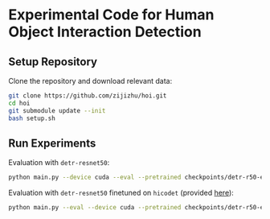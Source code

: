 # Experimental Code for Human Object Interaction Detection

## Setup Repository

Clone the repository and download relevant data:
```bash
git clone https://github.com/zijizhu/hoi.git
cd hoi
git submodule update --init
bash setup.sh
```

## Run Experiments

Evaluation with `detr-resnet50`:

```bash
python main.py --device cuda --eval --pretrained checkpoints/detr-r50-e632da11.pth
```

Evaluation with `detr-resnet50` finetuned on `hicodet` (provided [here](https://github.com/fredzzhang/hicodet/tree/main/detections)):

```bash
python main.py --eval --device cuda --pretrained checkpoints/detr-r50-e632da11.pth --resume checkpoints/detr-r50-hicodet.pth
```